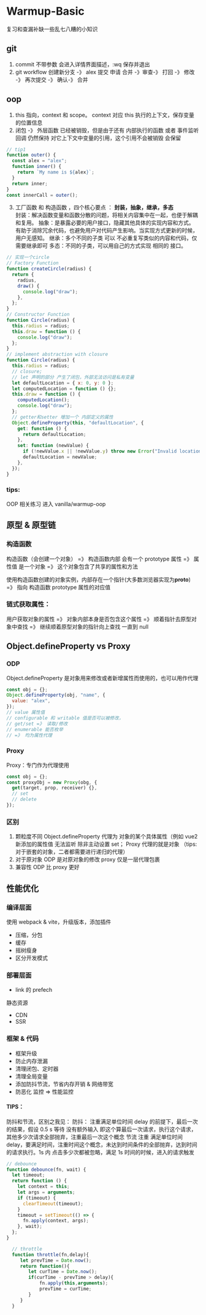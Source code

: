 # Warmup-Basic

复习和查漏补缺一些乱七八糟的小知识

## git

1. commit 不带参数 会进入详情界面描述，:wq 保存并退出
2. git workflow 创建新分支 -》 alex 提交 申请 合并 -》审查-》 打回 -》 修改 -》 再次提交 -》 确认-》 合并

## oop

1. this 指向，context 和 scope。 context 对应 this 执行的上下文，保存变量的位置信息
2. 闭包 -》 外层函数 已经被销毁，但是由于还有 内部执行的函数 或者 事件监听回调 仍然保持 对它上下文中变量的引用，这个引用不会被销毁 会保留

```javascript
// tip1
function outer() {
  const alex = "alex";
  function inner() {
    return `My name is ${alex}`;
  }
  return inner;
}
const innerCall = outer();
```

3. 工厂函数 和 构造函数 ，四个核心要点 ： <strong>封装，抽象，继承，多态</strong> <br>
   封装：解决函数变量和函数分散的问题，将相关内容集中在一起，也便于解耦和复用。
   抽象：是暴露必要的用户接口，隐藏其他具体的实现内容和方式。 有助于消除冗余代码，也避免用户对代码产生影响。当实现方式更新的时候，用户无感知。
   继承：多个不同的子类 可以 不必重复写类似的内容和代码，仅需要继承即可
   多态：不同的子类，可以用自己的方式实现 相同的 接口。

```javascript
// 实现一个circle
// Factory Function
function createCircle(radius) {
  return {
    radius,
    draw() {
      console.log("draw");
    },
  };
}
// Constructor Function
function Circle(radius) {
  this.radius = radius;
  this.draw = function () {
    console.log("draw");
  };
}
// implement abstraction with closure
function Circle(radius) {
  this.radius = radius;
  // closure;
  // let 声明的部分 产生了闭包，外部无法访问是私有变量
  let defaultLocation = { x: 0, y: 0 };
  let computedLocation = function () {};
  this.draw = function () {
    computedLocation();
    console.log("draw");
  };
  // getter和setter 增加一个 内部定义的属性
  Object.defineProperty(this, "defaultLocation", {
    get: function () {
      return defaultLocation;
    },
    set: function (newValue) {
      if (!newValue.x || !newValue.y) throw new Error("Invalid location.");
      defaultLocation = newValue;
    },
  });
}
```

### tips:

OOP 相关练习 进入 vanilla/warmup-oop

## 原型 & 原型链

### 构造函数

构造函数（会创建一个对象）
=》 构造函数内部 会有一个 prototype 属性
=》 属性值 是一个对象
=》 这个对象包含了共享的属性和方法

使用构造函数创建的对象实例，内部存在一个指针(大多数浏览器实现为**proto**) =》 指向 构造函数 prototype 属性的对应值

### 链式获取属性：

用户获取对象的属性 =》 对象内部本身是否包含这个属性
=》 顺着指针去原型对象中查找
=》 继续顺着原型对象的指针向上查找 一直到 null

## Object.defineProperty vs Proxy

### ODP

Object.defineProperty 是对象用来修改或者新增属性而使用的，也可以用作代理

```javascript
const obj = {};
Object.defineProperty(obj, "name", {
  value: "alex",
});
// value 属性值
// configurable 和 writable 值是否可以被修改，
// get/set =》 读取/修改
// enumerable 能否枚举
// =》 均为属性代理
```

### Proxy

Proxy：专门作为代理使用

```javascript
const obj = {};
const proxyObj = new Proxy(obg, {
  get(target, prop, receiver) {},
  // set
  // delete
});
```

### 区别

1. 颗粒度不同
   Object.defineProperty 代理为 对象的某个具体属性（例如 vue2 新添加的属性值 无法监听 除非主动设置 set；
   Proxy 代理的就是对象
   （tips:对于嵌套的对象，二者都需要进行递归的代理）
2. 对于原对象
   ODP 是对原对象的修改
   proxy 仅是一层代理包裹
3. 兼容性
   ODP 比 proxy 更好

## 性能优化

### 编译层面

使用 webpack & vite，升级版本，添加插件

- 压缩，分包
- 缓存
- 摇树瘦身
- 区分开发模式

### 部署层面

- link 的 prefech

静态资源

- CDN
- SSR

### 框架 & 代码

- 框架升级
- 防止内存泄漏
- 清理闭包、定时器
- 清理全局变量
- 添加防抖节流，节省内存开销 & 网络带宽
- 防恶化 监控 => 性能监控

#### TIPS：

防抖和节流，区别之我见：
防抖：
注重满足单位时间 delay 的前提下，最后一次的结果，假设 0.5 s 等待 没有额外输入 即这个算最后一次请求，执行这个请求，其他多少次请求全部抛弃，注重最后一次这个概念
节流
注重 满足单位时间 delay，要满足时间，注重时间这个概念，未达到时间条件的全部抛弃，达到时间的请求执行。1s 内 点击多少次都被忽略，满足 1s 时间的时候，进入的请求触发

```javascript
// debounce
function debounce(fn, wait) {
  let timeout;
  return function () {
    let context = this;
    let args = arguments;
    if (timeout) {
      clearTimeout(timeout);
    }
    timeout = setTimeout(() => {
      fn.apply(context, args);
    }, wait);
  };
}

  // throttle
  function throttle(fn,delay){
     let prevTime = Date.now();
     return function(){
        let curTime = Date.now();
        if(curTime - prevTime > delay){
            fn.apply(this,arguments);
            prevTime = curTime;
        }
     }
  }
```
